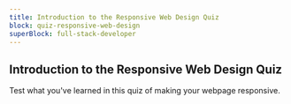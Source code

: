 ```yaml
---
title: Introduction to the Responsive Web Design Quiz
block: quiz-responsive-web-design
superBlock: full-stack-developer
---
```


## Introduction to the Responsive Web Design Quiz

Test what you've learned in this quiz of making your webpage responsive.
